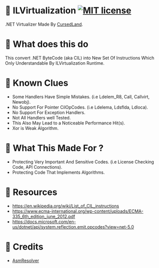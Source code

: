 # 🎈 ILVirtualization [![MIT license](https://img.shields.io/badge/License-MIT-blue.svg)](https://lbesson.mit-license.org/)
.NET Virtualizer Made By [CursedLand](https://github.com/CursedLand/).

# 🎀 What does this do
This convert .NET ByteCode (aka CIL) into New Set Of Instructions Which Only Understandable By ILVirtualization Runtime.

# 🎲 Known Clues 
- Some Handlers Have Simple Mistakes. (i.e Ldelem_R8, Call, Callvirt, Newobj).
- No Support For Pointer CilOpCodes. (i.e Ldelema, Ldsflda, Ldloca).
- No Support For Exception Handlers.
- Not All Handlers well Tested.
- This Also May Lead to a Noticeable Performance Hit(s).
- Xor is Weak Algorithm.

# 🧩 What This Made For ?
- Protecting Very Important And Sensitive Codes. (i.e License Checking Code, API Connections).
- Protecting Code That Implements Algorithms.

# 🔬 Resources
- https://en.wikipedia.org/wiki/List_of_CIL_instructions
- https://www.ecma-international.org/wp-content/uploads/ECMA-335_6th_edition_june_2012.pdf
- https://docs.microsoft.com/en-us/dotnet/api/system.reflection.emit.opcodes?view=net-5.0

# 🔮 Credits
- [AsmResolver](https://github.com/Washi1337/AsmResolver/)

